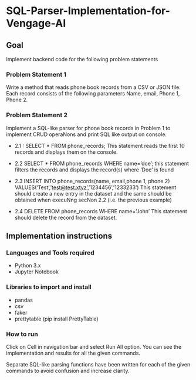 # SQL-Parser-Implementation-for-Vengage-AI

## Goal
Implement backend code for the following problem statements

### Problem Statement 1
Write a method that reads phone book records from a CSV or JSON file. Each record consists of the following parameters Name, email, Phone 1, Phone 2.

### Problem Statement 2

Implement a SQL-like parser for phone book records in Problem 1 to implement CRUD 
operaNons and print SQL like output on console.

- 2.1 : SELECT * FROM phone_records; This statement reads the first 10 records and displays them  on the console.

- 2.2 SELECT * FROM phone_records WHERE name=’doe’; this statement filters the records and  displays the record(s) where ‘Doe’ is found

- 2.3 INSERT INTO phone_records(name, email,phone 1, phone 2)  VALUES(‘Test’,’test@test.xtyz’,’1234456’,’1233233’) This statement should create a new entry in the dataset and the same should be obtained  when execuNng secNon 2.2 (i.e. the previous example)

- 2.4 DELETE FROM phone_records WHERE name=’John’ This statement should delete the record from the dataset.

## Implementation instructions

### Languages and Tools required 

- Python 3.x
- Jupyter Notebook

### Libraries to import and install

- pandas
- csv
- faker
- prettytable (pip install PrettyTable)

### How to run

Click on Cell in navigation bar and select Run All option. You can see the implementation and results for all the given commands.

Separate SQL-like parsing functions have been written for each of the given commands to avoid confusion and increase clarity.


  
